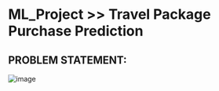 # ML_Project >> Travel Package Purchase Prediction

## PROBLEM STATEMENT:
![image](https://github.com/Pratik-Salunkhe/ML_Project/assets/96179015/b11c46e0-7b64-4732-b8cc-a07f1d0936b2)


